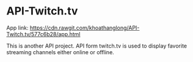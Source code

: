 # API-Twitch.tv

App link: https://cdn.rawgit.com/khoathanglong/API-Twitch.tv/577c6b28/app.html

This is another API project. API form twitch.tv is used to display favorite streaming channels either online or offline.
